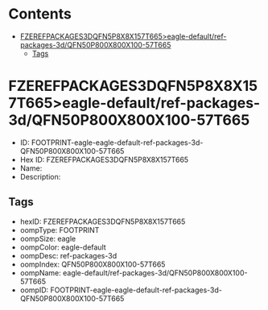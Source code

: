 



Contents
========

* [FZEREFPACKAGES3DQFN5P8X8X157T665>eagle-default/ref-packages-3d/QFN50P800X800X100-57T665](#fzerefpackages3dqfn5p8x8x157t665eagle-defaultref-packages-3dqfn50p800x800x100-57t665)
	* [Tags](#tags)

# FZEREFPACKAGES3DQFN5P8X8X157T665>eagle-default/ref-packages-3d/QFN50P800X800X100-57T665

- ID: FOOTPRINT-eagle-eagle-default-ref-packages-3d-QFN50P800X800X100-57T665
- Hex ID: FZEREFPACKAGES3DQFN5P8X8X157T665
- Name: 
- Description: 

## Tags

- hexID: FZEREFPACKAGES3DQFN5P8X8X157T665
- oompType: FOOTPRINT
- oompSize: eagle
- oompColor: eagle-default
- oompDesc: ref-packages-3d
- oompIndex: QFN50P800X800X100-57T665
- oompName: eagle-default/ref-packages-3d/QFN50P800X800X100-57T665
- oompID: FOOTPRINT-eagle-eagle-default-ref-packages-3d-QFN50P800X800X100-57T665
